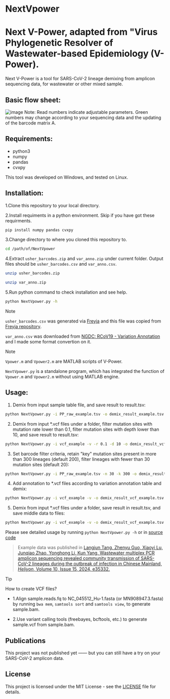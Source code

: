 # NextVpower
Next V-Power, adapted from "Virus Phylogenetic Resolver of Wastewater-based Epidemiology (V-Power).
=======
Next V-Power is a tool for SARS-CoV-2 lineage demixing from amplicon sequencing data, for wastewater or other mixed sample.

Basic flow sheet:
---------------
![image](https://github.com/user-attachments/assets/e5a036dd-a575-4ba2-a6ee-0eec6af2b6c3)
Note: Read numbers indicate adjustable parameters. Green numbers may change according to your sequencing data and the updating of the barcode matrix A.


Requirements:
---------------
 - python3
 - numpy
 - pandas
 - cvxpy

This tool was developed on Windows, and tested on Linux.

Installation:
---------------
1.Clone this repository to your local directory. 

2.Install requiments in a python environment. Skip if you have got these requirments.
```sh
pip install numpy pandas cvxpy
```
3.Change directory to where you cloned this repository to.
```sh
cd /path/of/NextVpower
```
4.Extract `usher_barcodes.zip` and `var_anno.zip` under current folder.
Output files should be `usher_barcodes.csv` and `var_anno.csv`.
```sh
unzip usher_barcodes.zip
```
```sh
unzip var_anno.zip
```
5.Run python command to check installation and see help.
```sh
python NextVpower.py -h
```

> [!NOTE]
> `usher_barcodes.csv` was generated via [Freyja](https://github.com/andersen-lab/Freyja) and this file was copied from [Freyja repository](https://github.com/andersen-lab/Freyja/blob/main/freyja/data/usher_barcodes.csv).
>
> `var_anno.csv` was downloaded from [NGDC: RCoV19 - Variation Annotation](https://ngdc.cncb.ac.cn/ncov/variation/annotation) and I made some format convertion on it.

> [!NOTE]
> `Vpower.m` and `Vpower2.m` are MATLAB scripts of V-Power.
>
> `NextVpower.py` is a standalone program, which has integrated the function of `Vpower.m` and `Vpower2.m` without using MATLAB engine.

Usage: 
---------------

1. Demix from input sample table file, and save result to result.tsv:
```sh
python NextVpower.py -i PP_raw_example.tsv -o demix_result_example.tsv
```
2. Demix from input *.vcf files under a folder, filter mutation sites with mutation rate lower than 0.1, filter mutation sites with depth lower than 10, and save result to result.tsv:
```sh
python NextVpower.py -i vcf_example -v -r 0.1 -d 10 -o demix_result_vcf_example.tsv
```
3. Set barcode filter criteria, retain "key" mutation sites present in more than 300 lineages (default 200), filter lineages with fewer than 30 mutation sites (default 20):
```sh
python NextVpower.py -i PP_raw_example.tsv -n 30 -k 300 -o demix_result_example_300_30.tsv
```
4. Add annotation to *.vcf files according to variation annotation table and demix:
```sh
python NextVpower.py -i vcf_example -v -o demix_result_vcf_example.tsv --ann_outpath ann_tab_example
```
5. Demix from input *.vcf files under a folder, save result in result.tsv, and save middle data to files:
```sh
python NextVpower.py -i vcf_example -v -o demix_result_vcf_example.tsv --vcsample PP_raw_example.tsv --fbarcode MMFF_example.tsv --fsample PPFF_example.tsv --potentials potential_sites_example.tsv
```

Please see detailed usage by running `python NextVpower.py -h` or in [source code](NextVpower.py)

>Example data was published in [Langjun Tang, Zhenyu Guo, Xiaoyi Lu, Junqiao Zhao, Yonghong Li, Kun Yang,
Wastewater multiplex PCR amplicon sequencing revealed community transmission of SARS-CoV-2 lineages during the outbreak of infection in Chinese Mainland,
*Heliyon*, Volume 10, Issue 15, 2024, e35332.](https://doi.org/10.1016/j.heliyon.2024.e35332)

> [!TIP]
> How to create VCF files?
> 
> - 1.Align sample.reads.fq to NC_045512_Hu-1.fasta (or MN908947.3.fasta) by running `bwa mem`, `samtools sort` and `samtools view`, to generate sample.bam.
> 
> - 2.Use variant calling tools (freebayes, bcftools, etc.) to generate sample.vcf from sample.bam.

Publications
------------
This project was not published yet —— but you can still have a try on your SARS-CoV-2 amplicon data.

License
-------
This project is licensed under the MIT License - see the [LICENSE](LICENSE) file for details.

